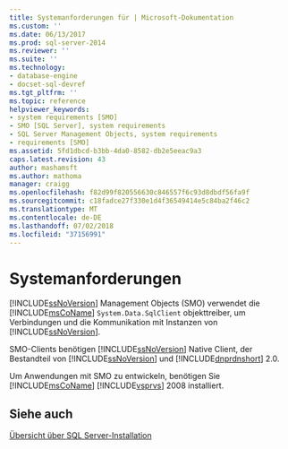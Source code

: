 ```yaml
---
title: Systemanforderungen für | Microsoft-Dokumentation
ms.custom: ''
ms.date: 06/13/2017
ms.prod: sql-server-2014
ms.reviewer: ''
ms.suite: ''
ms.technology:
- database-engine
- docset-sql-devref
ms.tgt_pltfrm: ''
ms.topic: reference
helpviewer_keywords:
- system requirements [SMO]
- SMO [SQL Server], system requirements
- SQL Server Management Objects, system requirements
- requirements [SMO]
ms.assetid: 5fd1dbcd-b3bb-4da0-8582-db2e5eeac9a3
caps.latest.revision: 43
author: mashamsft
ms.author: mathoma
manager: craigg
ms.openlocfilehash: f82d99f820556630c846557f6c93d8dbdf56fa9f
ms.sourcegitcommit: c18fadce27f330e1d4f36549414e5c84ba2f46c2
ms.translationtype: MT
ms.contentlocale: de-DE
ms.lasthandoff: 07/02/2018
ms.locfileid: "37156991"
---
```

# <a name="system-requirements"></a>Systemanforderungen
  [!INCLUDE[ssNoVersion](../../includes/ssnoversion-md.md)] Management Objects (SMO) verwendet die [!INCLUDE[msCoName](../../includes/msconame-md.md)] `System.Data.SqlClient` objekttreiber, um Verbindungen und die Kommunikation mit Instanzen von [!INCLUDE[ssNoVersion](../../includes/ssnoversion-md.md)].  
  
 SMO-Clients benötigen [!INCLUDE[ssNoVersion](../../includes/ssnoversion-md.md)] Native Client, der Bestandteil von [!INCLUDE[ssNoVersion](../../includes/ssnoversion-md.md)] und [!INCLUDE[dnprdnshort](../../includes/dnprdnshort-md.md)] 2.0.  
  
 Um Anwendungen mit SMO zu entwickeln, benötigen Sie [!INCLUDE[msCoName](../../includes/msconame-md.md)] [!INCLUDE[vsprvs](../../includes/vsprvs-md.md)] 2008 installiert.  
  
## <a name="see-also"></a>Siehe auch  
 [Übersicht über SQL Server-Installation](http://technet.microsoft.com/library/bb500438\(v=SQL.105\).aspx)  
  
  
